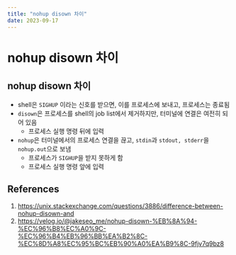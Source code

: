 ```yaml
---
title: "nohup disown 차이"
date: 2023-09-17
---
```


# nohup disown 차이

## nohup disown 차이

- shell은 `SIGHUP` 이라는 신호를 받으면, 이를 프로세스에 보내고, 프로세스는 종료됨
- `disown`은 프로세스를 shell의 job list에서 제거하지만, 터미널에 연결은 여전히 되어 있음
  - 프로세스 실행 명령 뒤에 입력
- `nohup`은 터미널에서의 프로세스 연결을 끊고, `stdin`과 `stdout, stderr`을 `nohup.out`으로 보냄
  - 프로세스가 `SIGHUP`을 받지 못하게 함
  - 프로세스 실행 명령 앞에 입력

## References

1. https://unix.stackexchange.com/questions/3886/difference-between-nohup-disown-and
2. https://velog.io/@jakeseo_me/nohup-disown-%EB%8A%94-%EC%96%B8%EC%A0%9C-%EC%96%B4%EB%96%BB%EA%B2%8C-%EC%8D%A8%EC%95%BC%EB%90%A0%EA%B9%8C-9fjv7q9bz8

